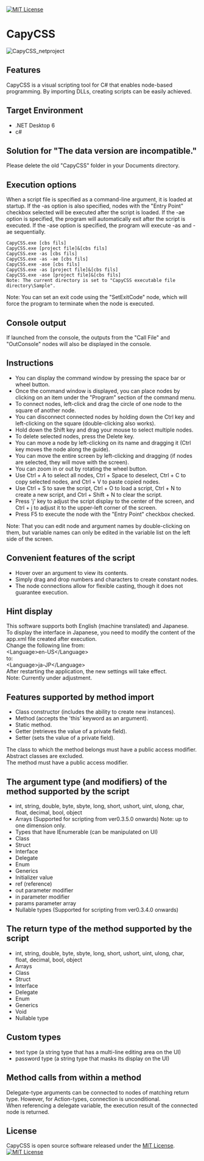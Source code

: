 [![MIT License](http://img.shields.io/badge/license-MIT-blue.svg?style=flat)](LICENSE)

# CapyCSS
![CapyCSS_netproject](https://user-images.githubusercontent.com/63950487/189475693-e937a85b-d228-450b-9288-fc376a7200a4.gif)

## Features
CapyCSS is a visual scripting tool for C# that enables node-based programming. By importing DLLs, creating scripts can be easily achieved.

## Target Environment
* .NET Desktop 6
* c#

## Solution for "The data version are incompatible."
Please delete the old "CapyCSS" folder in your Documents directory.

## Execution options
When a script file is specified as a command-line argument, it is loaded at startup. If the -as option is also specified, nodes with the "Entry Point" checkbox selected will be executed after the script is loaded. If the -ae option is specified, the program will automatically exit after the script is executed. If the -ase option is specified, the program will execute -as and -ae sequentially.
```
CapyCSS.exe [cbs fils]
CapyCSS.exe [project file]&[cbs fils]
CapyCSS.exe -as [cbs fils]
CapyCSS.exe -as -ae [cbs fils]
CapyCSS.exe -ase [cbs fils]
CapyCSS.exe -as [project file]&[cbs fils]
CapyCSS.exe -ase [project file]&[cbs fils]
Note: The current directory is set to "CapyCSS executable file directory\Sample".
```
Note: You can set an exit code using the "SetExitCode" node, which will force the program to terminate when the node is executed.

## Console output
If launched from the console, the outputs from the "Call File" and "OutConsole" nodes will also be displayed in the console.

## Instructions
* You can display the command window by pressing the space bar or wheel button.
* Once the command window is displayed, you can place nodes by clicking on an item under the "Program" section of the command menu.
* To connect nodes, left-click and drag the circle of one node to the square of another node.
* You can disconnect connected nodes by holding down the Ctrl key and left-clicking on the square (double-clicking also works).
* Hold down the Shift key and drag your mouse to select multiple nodes.
* To delete selected nodes, press the Delete key.
* You can move a node by left-clicking on its name and dragging it (Ctrl key moves the node along the guide).
* You can move the entire screen by left-clicking and dragging (if nodes are selected, they will move with the screen).
* You can zoom in or out by rotating the wheel button.
* Use Ctrl + A to select all nodes, Ctrl + Space to deselect, Ctrl + C to copy selected nodes, and Ctrl + V to paste copied nodes.
* Use Ctrl + S to save the script, Ctrl + O to load a script, Ctrl + N to create a new script, and Ctrl + Shift + N to clear the script.
* Press 'j' key to adjust the script display to the center of the screen, and Ctrl + j to adjust it to the upper-left corner of the screen.
* Press F5 to execute the node with the "Entry Point" checkbox checked.

Note: That you can edit node and argument names by double-clicking on them, but variable names can only be edited in the variable list on the left side of the screen.

## Convenient features of the script
* Hover over an argument to view its contents.
* Simply drag and drop numbers and characters to create constant nodes.
* The node connections allow for flexible casting, though it does not guarantee execution.

## Hint display
This software supports both English (machine translated) and Japanese.<br>
To display the interface in Japanese, you need to modify the content of the app.xml file created after execution.<br>
Change the following line from:<br>
&lt;Language>en-US&lt;/Language&gt;<br>
to: <br>
&lt;Language>ja-JP&lt;/Language&gt;<br>
After restarting the application, the new settings will take effect.<br>
Note: Currently under adjustment.

## Features supported by method import
* Class constructor (includes the ability to create new instances).
* Method (accepts the 'this' keyword as an argument).
* Static method.
* Getter (retrieves the value of a private field).
* Setter (sets the value of a private field).

The class to which the method belongs must have a public access modifier.<br>
Abstract classes are excluded.<br>
The method must have a public access modifier.<br>

## The argument type (and modifiers) of the method supported by the script
* int, string, double, byte, sbyte, long, short, ushort, uint, ulong, char, float, decimal, bool, object
* Arrays (Supported for scripting from ver0.3.5.0 onwards) Note: up to one dimension only.
* Types that have IEnumerable (can be manipulated on UI)
* Class
* Struct
* Interface
* Delegate
* Enum
* Generics
* Initializer value
* ref (reference)
* out parameter modifier
* in parameter modifier
* params parameter array
* Nullable types (Supported for scripting from ver0.3.4.0 onwards)

## The return type of the method supported by the script
* int, string, double, byte, sbyte, long, short, ushort, uint, ulong, char, float, decimal, bool, object
* Arrays
* Class
* Struct
* Interface
* Delegate
* Enum
* Generics
* Void
* Nullable type

## Custom types
* text type (a string type that has a multi-line editing area on the UI)
* password type (a string type that masks its display on the UI)

## Method calls from within a method
Delegate-type arguments can be connected to nodes of matching return type. However, for Action-types, connection is unconditional.<br>
When referencing a delegate variable, the execution result of the connected node is returned.

## License
CapyCSS is open source software released under the [MIT License](https://github.com/katsumiar/CapyCSS/blob/main/LICENSE). [![MIT License](http://img.shields.io/badge/license-MIT-blue.svg?style=flat)](LICENSE)
